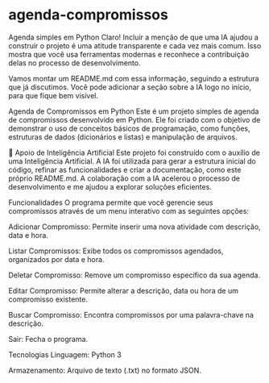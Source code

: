 # agenda-compromissos
Agenda simples em Python
Claro! Incluir a menção de que uma IA ajudou a construir o projeto é uma atitude transparente e cada vez mais comum. Isso mostra que você usa ferramentas modernas e reconhece a contribuição delas no processo de desenvolvimento.

Vamos montar um README.md com essa informação, seguindo a estrutura que já discutimos. Você pode adicionar a seção sobre a IA logo no início, para que fique bem visível.

Agenda de Compromissos em Python
Este é um projeto simples de agenda de compromissos desenvolvido em Python. Ele foi criado com o objetivo de demonstrar o uso de conceitos básicos de programação, como funções, estruturas de dados (dicionários e listas) e manipulação de arquivos.

🤝 Apoio de Inteligência Artificial
Este projeto foi construído com o auxílio de uma Inteligência Artificial. A IA foi utilizada para gerar a estrutura inicial do código, refinar as funcionalidades e criar a documentação, como este próprio README.md. A colaboração com a IA acelerou o processo de desenvolvimento e me ajudou a explorar soluções eficientes.

Funcionalidades
O programa permite que você gerencie seus compromissos através de um menu interativo com as seguintes opções:

Adicionar Compromisso: Permite inserir uma nova atividade com descrição, data e hora.

Listar Compromissos: Exibe todos os compromissos agendados, organizados por data e hora.

Deletar Compromisso: Remove um compromisso específico da sua agenda.

Editar Compromisso: Permite alterar a descrição, data ou hora de um compromisso existente.

Buscar Compromisso: Encontra compromissos por uma palavra-chave na descrição.

Sair: Fecha o programa.

Tecnologias
Linguagem: Python 3

Armazenamento: Arquivo de texto (.txt) no formato JSON.

